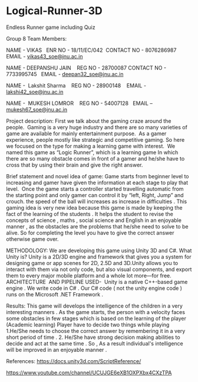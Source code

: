 # Logical-Runner-3D
Endless Runner game including Quiz


Group 8
Team Members:

NAME - VIKAS  
ENR NO - 18/11/EC/042 
CONTACT NO - 8076286987 
EMAIL - vikas43_soe@jnu.ac.in

NAME - DEEPANSHU JAIN   
REG NO - 28700087
CONTACT NO -  7733995745  
EMAIL - deepan32_soe@jnu.ac.in

NAME -  Lakshit Sharma   
REG NO - 28900148   
EMAIL - lakshi42_soe@jnu.ac.in

NAME -  MUKESH LOMROR   
REG NO - 54007128  
EMAIL – mukesh67_soe@jnu.ac.in



Project description:
First we talk about the gaming craze around the people. 
Gaming is a very huge industry and there are so many varieties of game are available for mainly entertainment purpose. 
As a gamer experience, people mostly like strategic and competitive gaming. So here we focused on the type for making a learning game with interest.  We named this game as “Logic Runner”, which is a learning game In which there are so many obstacle comes in front of a gamer and he/she have to cross that by using their brain and give the right answer. 



Brief statement and novel idea of game:
Game starts from beginner level to increasing and gamer have given the information at each stage to play that level.  Once the game starts a controller started travelling automatic from the starting point and only gamer can control it by “left, Right, Jump” and crouch.
the speed of the ball will increases as increase in difficulties . This gaming idea is very new idea because this game is made by keeping the fact of the learning of the students . It helps the student to revise the concepts of science , maths , social science and English in an enjoyable manner , as the obstacles are the problems that he/she need to solve to be alive.
So for completing the level you have to give the correct answer otherwise game over. 



METHODOLOGY:
We are developing this game using Unity 3D and C#.
What Unity is?
Unity is a 2D/3D engine and framework that gives you a system for designing game or app scenes for 2D, 2.5D and 3D.Unity allows you to interact with them via not only code, but also visual components, and export them to every major mobile platform and a whole lot more—for free.
ARCHITECTURE  AND PIPELINE USED- 
Unity is a native C++-based game engine . We write code in C# . Our C# code ( not the unity engine code ) runs on the Microsoft .NET Framework .




Results:
This game will develops the intelligence of the children in a very interesting manners . As the game starts, the person with a velocity faces some obstacles in few stages which is based on the learning of the player (Academic learning)
Player have to decide two things while playing  
1.He/She needs to choose the correct answer by remembering it in a very short period of time .
2. He/She have strong decision making abilities to decide and act at the same time .
So , As a result individual's intelligence will be improved in an enjoyable manner .




References:
https://docs.unity3d.com/ScriptReference/

https://www.youtube.com/channel/UCUJGE6eXB1OXPXbx4CXzTPA




